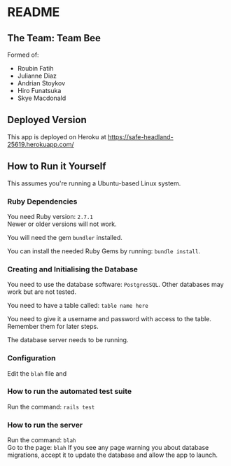 # README

## The Team: Team Bee
Formed of:
* Roubin Fatih
* Julianne Diaz
* Andrian Stoykov
* Hiro Funatsuka
* Skye Macdonald

## Deployed Version
This app is deployed on Heroku at https://safe-headland-25619.herokuapp.com/

## How to Run it Yourself
This assumes you're running a Ubuntu-based Linux system.

### Ruby Dependencies
You need Ruby version: `2.7.1`  
Newer or older versions will not work.

You will need the gem `bundler` installed.

You can install the needed Ruby Gems by running: `bundle install`.

### Creating and Initialising the Database
You need to use the database software: `PostgresSQL`. Other databases may work but are not tested.

You need to have a table called: `table name here`

You need to give it a username and password with access to the table. Remember them for later steps.

The database server needs to be running.

### Configuration
Edit the `blah` file and 

### How to run the automated test suite
Run the command: `rails test`

### How to run the server
Run the command: `blah`  
Go to the page: `blah`
If you see any page warning you about database migrations, accept it to update the database and allow the app to launch.
